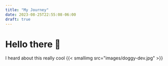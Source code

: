 ```yaml
---
title: "My Journey"
date: 2023-08-25T22:55:08-06:00
draft: true
---
```

# Hello there 👋
I heard about this really cool
{{< smallimg src="images/doggy-dev.jpg" >}}
